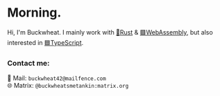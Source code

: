 # Morning.

Hi, I'm Buckwheat. I mainly work with [🦀Rust](https://www.rust-lang.org/) & [🟪WebAssembly](https://webassembly.org/), but also interested in [🟦TypeScript](https://www.typescriptlang.org/).

### Contact me:
📧 Mail: `buckwheat42@mailfence.com`\
🌐 Matrix: `@buckwheatsmetankin:matrix.org`
